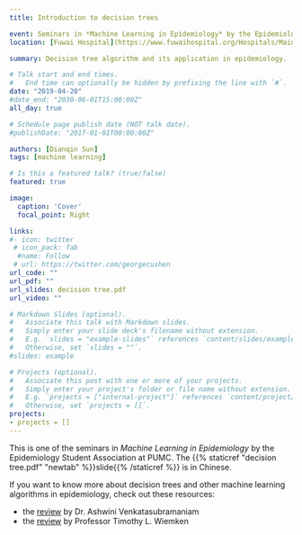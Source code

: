 ```yaml
---
title: Introduction to decision trees

event: Seminars in *Machine Learning in Epidemiology* by the Epidemiology Student Association
location: [Fuwai Hospital](https://www.fuwaihospital.org/Hospitals/Main?type=4)

summary: Decision tree algorithm and its application in epidemiology.

# Talk start and end times.
#   End time can optionally be hidden by prefixing the line with `#`.
date: "2019-04-20"
#date_end: "2030-06-01T15:00:00Z"
all_day: true

# Schedule page publish date (NOT talk date).
#publishDate: "2017-01-01T00:00:00Z"

authors: [Dianqin Sun]
tags: [machine learning]

# Is this a featured talk? (true/false)
featured: true

image:
  caption: 'Cover'
  focal_point: Right

links:
#- icon: twitter
 # icon_pack: fab
  #name: Follow
 # url: https://twitter.com/georgecushen
url_code: ""
url_pdf: ""
url_slides: decision tree.pdf
url_video: ""

# Markdown Slides (optional).
#   Associate this talk with Markdown slides.
#   Simply enter your slide deck's filename without extension.
#   E.g. `slides = "example-slides"` references `content/slides/example-slides.md`.
#   Otherwise, set `slides = ""`.
#slides: example

# Projects (optional).
#   Associate this post with one or more of your projects.
#   Simply enter your project's folder or file name without extension.
#   E.g. `projects = ["internal-project"]` references `content/project/deep-learning/index.md`.
#   Otherwise, set `projects = []`.
projects:
- projects = []
---
```

This is one of the seminars in *Machine Learning in Epidemiology* by the Epidemiology Student Association at PUMC. The {{% staticref "decision tree.pdf" "newtab" %}}slide{{% /staticref %}} is in Chinese.

If you want to know more about decision trees and other machine learning algorithms in epidemiology, check out these resources:

- the [review](https://www.ncbi.nlm.nih.gov/pmc/articles/PMC5607590/) by Dr. Ashwini Venkatasubramaniam
- the [review](https://www.annualreviews.org/doi/10.1146/annurev-publhealth-040119-094437) by Professor Timothy L. Wiemken

